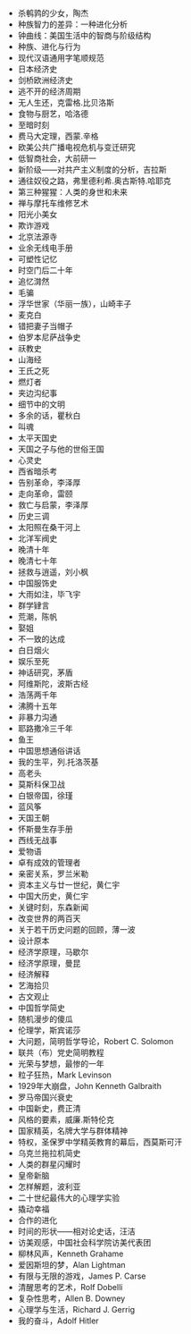 - 杀鹌鹑的少女，陶杰
- 种族智力的差异：一种进化分析
- 钟曲线：美国生活中的智商与阶级结构
- 种族、进化与行为
- 现代汉语通用字笔顺规范
- 日本经济史
- 剑桥欧洲经济史
- 逃不开的经济周期
- 无人生还，克雷格.比贝洛斯
- 食物与厨艺，哈洛德
- 至暗时刻
- 费马大定理，西蒙.辛格
- 欧美公共广播电视危机与变迁研究
- 低智商社会，大前研一
- 新阶级——对共产主义制度的分析，吉拉斯
- 通往奴役之路，弗里德利希.奥古斯特.哈耶克
- 第三种猩猩：人类的身世和未来
- 禅与摩托车维修艺术
- 阳光小美女
- 欺诈游戏
- 北京法源寺
- 业余无线电手册
- 可塑性记忆
- 时空门后二十年
- 追忆潸然
- 毛骗
- 浮华世家（华丽一族），山崎丰子
- 麦克白
- 错把妻子当帽子
- 伯罗本尼萨战争史
- 祆教史
- 山海经
- 王氏之死
- 燃灯者
- 夹边沟纪事
- 细节中的文明
- 多余的话，瞿秋白
- 叫魂
- 太平天国史
- 天国之子与他的世俗王国
- 心灵史
- 西省暗杀考
- 告别革命，李泽厚
- 走向革命，雷颐
- 救亡与启蒙，李泽厚
- 历史三调
- 太阳照在桑干河上
- 北洋军阀史
- 晚清十年
- 晚清七十年
- 拯救与逍遥，刘小枫
- 中国服饰史
- 大雨如注，毕飞宇
- 群学肄言
- 荒潮，陈帆
- 娶姐
- 不一致的达成
- 白日烟火
- 娱乐至死
- 神话研究，茅盾
- 阿维斯陀，波斯古经
- 浩荡两千年
- 沸腾十五年
- 非暴力沟通 
- 耶路撒冷三千年
- 鱼王
- 中国思想通俗讲话
- 我的生平，列.托洛茨基
- 高老头
- 莫斯科保卫战
- 白银帝国，徐瑾
- 蓝风筝
- 天国王朝
- 怀斯曼生存手册
- 西线无战事
- 爱物语
- 卓有成效的管理者
- 亲密关系，罗兰米勒
- 资本主义与廿一世纪，黄仁宇
- 中国大历史，黄仁宇
- 关键时刻，东森新闻
- 改变世界的两百天
- 关于若干历史问题的回顾，薄一波
- 设计原本
- 经济学原理，马歇尔
- 经济学原理，曼昆
- 经济解释
- 艺海拾贝
- 古文观止
- 中国哲学简史
- 随机漫步的傻瓜
- 伦理学，斯宾诺莎
- 大问题，简明哲学导论，Robert C. Solomon
- 联共（布）党史简明教程
- 光荣与梦想，最惨的一年
- 粒子狂热，Mark Levinson
- 1929年大崩盘，John Kenneth Galbraith
- 罗马帝国兴衰史
- 中国新史，费正清
- 风格的要素，威廉.斯特伦克
- 国家精英，名牌大学与群体精神
- 特权，圣保罗中学精英教育的幕后，西莫斯可汗
- 乌克兰拖拉机简史
- 人类的群星闪耀时
- 皇帝新脑
- 怎样解题，波利亚
- 二十世纪最伟大的心理学实验
- 撬动幸福
- 合作的进化
- 时间的形状——相对论史话，汪洁
- 访美观感，中国社会科学院访美代表团
- 柳林风声，Kenneth Grahame
- 爱因斯坦的梦，Alan Lightman
- 有限与无限的游戏，James P. Carse
- 清醒思考的艺术，Rolf Dobelli
- 复杂性思考，Allen B. Downey
- 心理学与生活，Richard J. Gerrig
- 我的奋斗，Adolf Hitler
